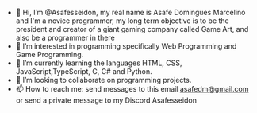 - 👋 Hi, I’m @Asafesseidon, my real name is Asafe Domingues Marcelino and I'm a novice programmer, my long term objective is to be the president and creator of a giant gaming company called Game Art, and also be a programmer in there
- 👀 I’m interested in programming specifically Web Programming and Game Programming.
- 🌱 I’m currently learning the languages HTML, CSS, JavaScript,TypeScript, C, C# and Python.
- 💞️ I’m looking to collaborate on programming projects.
- 📫 How to reach me: send messages to this email asafedm@gmail.com or send a private message to my Discord Asafesseidon

<!---
Asafesseidon/Asafesseidon is a ✨ special ✨ repository because its `README.md` (this file) appears on your GitHub profile.
You can click the Preview link to take a look at your changes.
--->
